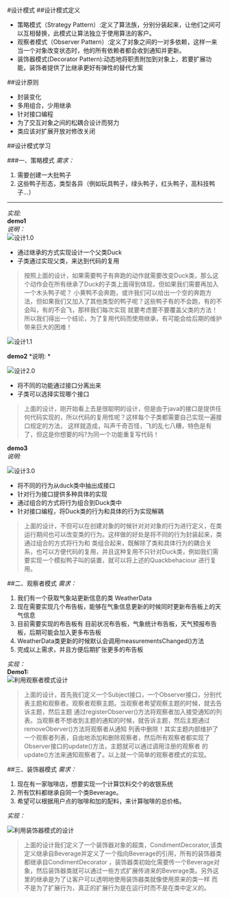 #设计模式
##设计模式定义
- 策略模式（Strategy Pattern）:定义了算法族，分别分装起来，让他们之间可以互相替换，此模式让算法独立于使用算法的客户。
- 观察者模式（Observer Pattern）:定义了对象之间的一对多依赖，这样一来当一个对象改变状态时，他的所有依赖者都会收到通知并更新。
- 装饰器模式(Decorator Pattern):动态地将职责附加到对象上，若要扩展功能，装饰者提供了比继承更好有弹性的替代方案   

##设计原则
- 封装变化
- 多用组合，少用继承
- 针对接口编程
- 为了交互对象之间的松耦合设计而努力
- 类应该对扩展开放对修改关闭 

##设计模式学习

###一、策略模式
*需求：*   
1. 需要创建一大批鸭子    
2. 这些鸭子形态，类型各异（例如玩具鸭子，绿头鸭子，红头鸭子，高科技鸭子...）   

--------    

*实现:*  
**demo1**    
*说明：*   
![设计1.0](image/strategy/设计1.0.png)

- 通过继承的方式实现设计一个父类Duck
- 子类通过实现父类，来达到代码的复用

>按照上面的设计，如果需要鸭子有奔跑的动作就需要改变Duck类，那么这个动作会在所有继承了Duck的子类上面得到体现，但如果我们需要再加入一个木头鸭子呢？
小黄鸭不会奔跑，或许我们可以给出一个空的奔跑方法，但如果我们又加入了其他类型的鸭子呢？这些鸭子有的不会跑，有的不会叫，有的不会飞，那样我们每次实现
就要考虑要不要覆盖父类的方法！所以我们得出一个结论，为了复用代码而使用继承，有可能会给后期的维护带来巨大的困难！

![设计1.1](image/strategy/设计1.1.png)

**demo2**
*说明: *

![设计2.0](image/strategy/设计2.0.png)

- 将不同的功能通过接口分离出来
- 子类可以选择实现哪个接口

>上面的设计，刚开始看上去是很聪明的设计，但是由于java的接口是提供任何代码实现的，所以代码的复用性呢？这样每个子类都需要自己实现一遍接口规定的方法，
这样就造成，叫声千奇百怪，飞的乱七八糟，特色是有了，但这是你想要的吗?为同一个功能重复写代码！


**demo3**   
*说明:*    

![设计3.0](image/strategy/设计3.0.png)

- 将不同的行为从duck类中抽出成接口
- 针对行为接口提供多种具体的实现
- 通过组合的方式将行为组合到Duck类中
- 针对接口编程，将Duck类的行为和具体的行为实现解耦

>上面的设计，不但可以在创建对象的时候针对对对象的行为进行定义，在类运行期间也可以改变类的行为。这样做的好处是将不同的行为封装起来，类通过组合的方式将行为和
类组合起来，既解除了类和具体行为的耦合关系，也可以方便代码的复用，并且这种复用不只针对Duck类，例如我们需要实现一个模拟鸭子叫的装置，就可以将上述的Quackbehaciour
进行复用。

##二、观察者模式
*需求：*   
1. 我们有一个获取气象站更新信息的类 WeatherData
2. 现在需要实现几个布告板，能够在气象信息更新的时候同时更新布告板上的天气信息
3. 目前需要实现的布告板有 目前状况布告板，气象统计布告板，天气预报布告板，后期可能会加入更多布告板
4. WeatherData类更新的时候默认会调用measurementsChanged()方法
5. 完成以上需求，并且方便后期扩张更多的布告板

*实现：*   
**Demo1:**  
![利用观察者模式设计](image/observer/设计1.jpg)

>上面的设计，首先我们定义一个Subject接口，一个Observer接口，分别代表主题和观察者。观察者观察主题。当观察者希望观察主题的时候，就去告诉主题，然后主题
通过registerObserver()方法将观察者加入接受通知的列表。当观察者不想收到主题的通知的时候，就告诉主题，然后主题通过removeOberver()方法将观察者从通知
列表中删除！其实主题内部维护了一个观察者列表，自由地添加和删除观察者，然后所有观察者都实现了Observer接口的update()方法，主题就可以通过调用注册的观察者
的update()方法来通知观察者了。以上就一个简单的观察者模式的实现。

##三、装饰器模式
*需求：*   
1. 现在有一家咖啡店，想要实现一个计算饮料交个的收银系统   
2. 所有饮料都继承自同一个类Beverage。    
3. 希望可以根据用户点的咖啡和加的配料，来计算咖啡的总价格。 


*实现：*

![利用装饰器模式的设计](image/decorator/设计1.jpg)

>上面的设计我们定义了一个装饰器对象的超类，CondimentDecorator,该类定义继承自Beverage并定义了一个指向Beverage的引用，所有的装饰器类都继承自CondimentDecorator
，装饰器类初始化需要传一个Beverage对象，然后装饰器类就可以通过一些方式扩展传进来的Beverage类。另外这里的继承是为了让客户可以透明地使用装饰器类就像使用原来的类一样
而不是为了扩展行为，真正的扩展行为是在运行时而不是在类中定义的。